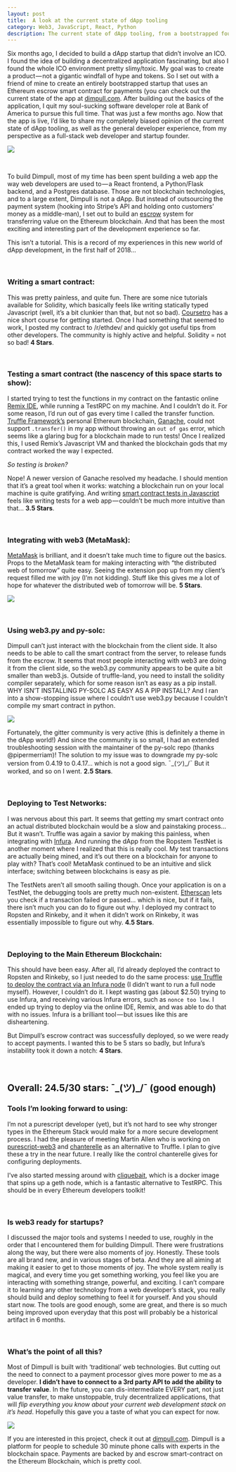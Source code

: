 ```yaml
---
layout: post
title:  A look at the current state of dApp tooling
category: Web3, JavaScript, React, Python
description: The current state of dApp tooling, from a bootstrapped founder’s perspective.
---
```



<!--description-->


Six months ago, I decided to build a dApp startup that didn’t involve an ICO. I found the idea of building a decentralized application fascinating, but also I found the whole ICO environment pretty slimy/toxic. My goal was to create a product — not a gigantic windfall of hype and tokens. So I set out with a friend of mine to create an entirely bootstrapped startup that uses an Ethereum escrow smart contract for payments (you can check out the current state of the app at [dimpull.com](dimpull.com). After building out the basics of the application, I quit my soul-sucking software developer role at Bank of America to pursue this full time. That was just a few months ago. Now that the app is live, I’d like to share my completely biased opinion of the current state of dApp tooling, as well as the general developer experience, from my perspective as a full-stack web developer and startup founder.

![]({{site.baseurl}}/assets/img/web3.jpg)

<br>

To build Dimpull, most of my time has been spent building a web app the way web developers are used to — a React frontend, a Python/Flask backend, and a Postgres database. Those are not blockchain technologies, and to a large extent, Dimpull is not a dApp. But instead of outsourcing the payment system (hooking into Stripe’s API and holding onto customers’ money as a middle-man), I set out to build an [escrow](https://en.wikipedia.org/wiki/Escrow) system for transferring value on the Ethereum blockchain. And that has been the most exciting and interesting part of the development experience so far.

This isn’t a tutorial. This is a record of my experiences in this new world of dApp development, in the first half of 2018…

<br>

### Writing a smart contract:

This was pretty painless, and quite fun. There are some nice tutorials available for Solidity, which basically feels like writing statically typed Javascript (well, it’s a bit clunkier than that, but not so bad). [Coursetro](https://coursetro.com/courses/20/Developing-Ethereum-Smart-Contracts-for-Beginners) has a nice short course for getting started.
Once I had something that seemed to work, I posted my contract to /r/ethdev/ and quickly got useful tips from other developers. The community is highly active and helpful. Solidity = not so bad! **4 Stars**.

<br>

### Testing a smart contract (the nascency of this space starts to show):

I started trying to test the functions in my contract on the fantastic online [Remix IDE](https://remix.ethereum.org/), while running a TestRPC on my machine. And I couldn’t do it. For some reason, I’d run out of gas every time I called the transfer function. [Truffle Framework’s](http://truffleframework.com/) personal Ethereum blockchain, [Ganache](http://truffleframework.com/ganache/), could not support `.transfer()` in my app without throwing an `out of gas` error, which seems like a glaring bug for a blockchain made to run tests! Once I realized this, I used Remix’s Javascript VM and thanked the blockchain gods that my contract worked the way I expected.

*So testing is broken?*

Nope! A newer version of Ganache resolved my headache. I should mention that it’s a great tool when it works: watching a blockchain run on your local machine is quite gratifying. And writing [smart contract tests in Javascript](http://truffleframework.com/docs/getting_started/javascript-tests) feels like writing tests for a web app — couldn’t be much more intuitive than that… **3.5 Stars**.

<br>

### Integrating with web3 (MetaMask):

[MetaMask](https://metamask.io/) is brilliant, and it doesn’t take much time to figure out the basics. Props to the MetaMask team for making interacting with “the distributed web of tomorrow” quite easy. Seeing the extension pop up from my client’s request filled me with joy (I’m not kidding). Stuff like this gives me a lot of hope for whatever the distributed web of tomorrow will be. **5 Stars**.

![]({{site.baseurl}}/assets/img/metamask.png)

<br>

### Using web3.py and py-solc:

Dimpull can’t just interact with the blockchain from the client side. It also needs to be able to call the smart contract from the server, to release funds from the escrow. It seems that most people interacting with web3 are doing it from the client side, so the web3.py community appears to be quite a bit smaller than web3.js.
Outside of truffle-land, you need to install the solidity compiler separately, which for some reason isn’t as easy as a pip install. WHY ISN’T INSTALLING PY-SOLC AS EASY AS A PIP INSTALL? And I ran into a show-stopping issue where I couldn’t use web3.py because I couldn’t compile my smart contract in python.

![]({{site.baseurl}}/assets/img/pyeth.png)


Fortunately, the gitter community is very active (this is definitely a theme in the dApp world!) And since the community is so small, I had an extended troubleshooting session with the maintainer of the py-solc repo (thanks @pipermerriam)! The solution to my issue was to downgrade my py-solc version from 0.4.19 to 0.4.17… which is not a good sign. ¯\_(ツ)_/¯ But it worked, and so on I went. **2.5 Stars**.

<br>

### Deploying to Test Networks:

I was nervous about this part. It seems that getting my smart contract onto an actual distributed blockchain would be a slow and painstaking process… But it wasn’t. Truffle was again a savior by making this painless, when integrating with [Infura](https://infura.io/). And running the dApp from the Ropstem TestNet is another moment where I realized that this is really cool. My test transactions are actually being mined, and it’s out there on a blockchain for anyone to play with? That’s cool! MetaMask continued to be an intuitive and slick interface; switching between blockchains is easy as pie.

The TestNets aren’t all smooth sailing though. Once your application is on a TestNet, the debugging tools are pretty much non-existent. [Etherscan](https://etherscan.io/) lets you check if a transaction failed or passed… which is nice, but if it fails, there isn’t much you can do to figure out why. I deployed my contract to Ropsten and Rinkeby, and it when it didn’t work on Rinkeby, it was essentially impossible to figure out why. **4.5 Stars**.

<br>

### Deploying to the Main Ethereum Blockchain:

This should have been easy. After all, I’d already deployed the contract to Ropsten and Rinkeby, so I just needed to do the same process: [use Truffle to deploy the contract via an Infura node](http://truffleframework.com/tutorials/using-infura-custom-provider) (I didn’t want to run a full node myself). However, I couldn’t do it. I kept wasting gas (about $2.50) trying to use Infura, and receiving various Infura errors, such as `nonce too low`. I ended up trying to deploy via the online IDE, Remix, and was able to do that with no issues. Infura is a brilliant tool — but issues like this are disheartening.

But Dimpull’s escrow contract was successfully deployed, so we were ready to accept payments. I wanted this to be 5 stars so badly, but Infura’s instability took it down a notch: **4 Stars**.

<br>


## Overall: 24.5/30 stars: ¯\_(ツ)_/¯ (good enough)

### Tools I’m looking forward to using:

I’m not a purescript developer (yet), but it’s not hard to see why stronger types in the Ethereum Stack would make for a more secure development process. I had the pleasure of meeting Martin Allen who is working on [purescript-web3](https://blog.foam.space/purescript-web3-release-631b16bec7a) and [chanterelle](https://github.com/f-o-a-m/chanterelle) as an alternative to Truffle. I plan to give these a try in the near future. I really like the control chanterelle gives for configuring deployments.

I’ve also started messing around with [cliquebait](https://github.com/f-o-a-m/cliquebait), which is a docker image that spins up a geth node, which is a fantastic alternative to TestRPC. This should be in every Ethereum developers toolkit!

<br>

### Is web3 ready for startups?

I discussed the major tools and systems I needed to use, roughly in the order that I encountered them for building Dimpull. There were frustrations along the way, but there were also moments of joy. Honestly. These tools are all brand new, and in various stages of beta. And they are all aiming at making it easier to get to those moments of joy. The whole system really is magical, and every time you get something working, you feel like you are interacting with something strange, powerful, and exciting. I can’t compare it to learning any other technology from a web developer’s stack, you really should build and deploy something to feel it for yourself. And you should start now. The tools are good enough, some are great, and there is so much being improved upon everyday that this post will probably be a historical artifact in 6 months.

<br> 

### What’s the point of all this?

Most of Dimpull is built with ‘traditional’ web technologies. But cutting out the need to connect to a payment processor gives more power to me as a developer. **I didn’t have to connect to a 3rd party API to add the ability to transfer value**. In the future, you can dis-intermediate EVERY part, not just value transfer, to make unstoppable, truly decentralized applications, that will *flip everything you know about your current web development stack on it’s head*. Hopefully this gave you a taste of what you can expect for now.

![]({{site.baseurl}}/assets/img/tbt.png)


If you are interested in this project, check it out at [dimpull.com](dimpull.com). Dimpull is a platform for people to schedule 30 minute phone calls with experts in the blockchain space. Payments are backed by and escrow smart-contract on the Ethereum Blockchain, which is pretty cool.





